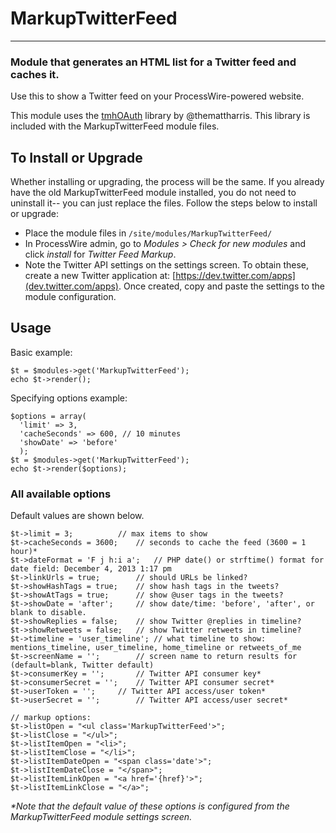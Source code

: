 # MarkupTwitterFeed

---------------------------------------------------------------------

### Module that generates an HTML list for a Twitter feed and caches it. 

Use this to show a Twitter feed on your ProcessWire-powered website. 

This module uses the [tmhOAuth](https://github.com/themattharris/tmhOAuth) library by @themattharris.
This library is included with the MarkupTwitterFeed module files.

## To Install or Upgrade

Whether installing or upgrading, the process will be the same. 
If you already have the old MarkupTwitterFeed module installed, you do not need to uninstall it--
you can just replace the files. Follow the steps below to install or upgrade:

- Place the module files in `/site/modules/MarkupTwitterFeed/`
- In ProcessWire admin, go to *Modules > Check for new modules* and click *install* for *Twitter Feed Markup*.
- Note the Twitter API settings on the settings screen. To obtain these, create a new Twitter application at: [https://dev.twitter.com/apps](dev.twitter.com/apps). Once created, copy and paste the settings to the module configuration.

## Usage

Basic example:
```
$t = $modules->get('MarkupTwitterFeed'); 
echo $t->render(); 
```

Specifying options example:
```
$options = array(
  'limit' => 3, 
  'cacheSeconds' => 600, // 10 minutes
  'showDate' => 'before'
  ); 
$t = $modules->get('MarkupTwitterFeed'); 
echo $t->render($options);
```

### All available options

Default values are shown below. 

```
$t->limit = 3; 			// max items to show
$t->cacheSeconds = 3600; 	// seconds to cache the feed (3600 = 1 hour)*
$t->dateFormat = 'F j h:i a';	// PHP date() or strftime() format for date field: December 4, 2013 1:17 pm
$t->linkUrls = true; 		// should URLs be linked?
$t->showHashTags = true; 	// show hash tags in the tweets?
$t->showAtTags = true; 		// show @user tags in the tweets?
$t->showDate = 'after';		// show date/time: 'before', 'after', or blank to disable.
$t->showReplies = false;	// show Twitter @replies in timeline?
$t->showRetweets = false;	// show Twitter retweets in timeline?
$t->timeline = 'user_timeline'; // what timeline to show: mentions_timeline, user_timeline, home_timeline or retweets_of_me
$t->screenName = '';		// screen name to return results for (default=blank, Twitter default)
$t->consumerKey = '';		// Twitter API consumer key*
$t->consumerSecret = '';	// Twitter API consumer secret*
$t->userToken = '';		// Twitter API access/user token*
$t->userSecret = '';		// Twitter API access/user secret*

// markup options:
$t->listOpen = "<ul class='MarkupTwitterFeed'>";
$t->listClose = "</ul>";
$t->listItemOpen = "<li>";
$t->listItemClose = "</li>";
$t->listItemDateOpen = "<span class='date'>";
$t->listItemDateClose = "</span>";
$t->listItemLinkOpen = "<a href='{href}'>";
$t->listItemLinkClose = "</a>";
```

*\*Note that the default value of these options is configured from the MarkupTwitterFeed module settings screen.*

